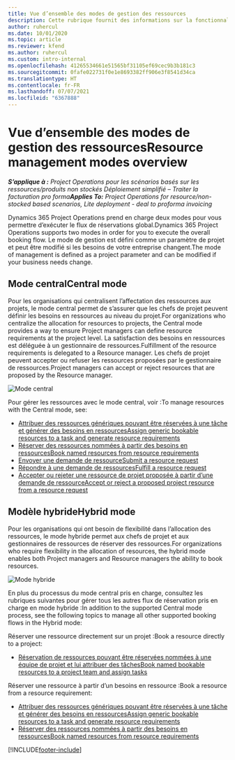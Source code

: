 ```yaml
---
title: Vue d’ensemble des modes de gestion des ressources
description: Cette rubrique fournit des informations sur la fonctionnalité de gestion des ressources dans Dynamics 365 Project Operations.
author: ruhercul
ms.date: 10/01/2020
ms.topic: article
ms.reviewer: kfend
ms.author: ruhercul
ms.custom: intro-internal
ms.openlocfilehash: 41265534661e51565bf31105ef69cec9b3b181c3
ms.sourcegitcommit: 0fafe022731f0e1e8693382ff906e3f8541d34ca
ms.translationtype: HT
ms.contentlocale: fr-FR
ms.lasthandoff: 07/07/2021
ms.locfileid: "6367888"
---
```

# <a name="resource-management-modes-overview"></a><span data-ttu-id="a20b8-103">Vue d’ensemble des modes de gestion des ressources</span><span class="sxs-lookup"><span data-stu-id="a20b8-103">Resource management modes overview</span></span>

<span data-ttu-id="a20b8-104">_**S’applique à :** Project Operations pour les scénarios basés sur les ressources/produits non stockés Déploiement simplifié – Traiter la facturation pro forma_</span><span class="sxs-lookup"><span data-stu-id="a20b8-104">_**Applies To:** Project Operations for resource/non-stocked based scenarios, Lite deployment - deal to proforma invoicing_</span></span>


<span data-ttu-id="a20b8-105">Dynamics 365 Project Operations prend en charge deux modes pour vous permettre d’exécuter le flux de réservations global.</span><span class="sxs-lookup"><span data-stu-id="a20b8-105">Dynamics 365 Project Operations supports two modes in order for you to execute the overall booking flow.</span></span> <span data-ttu-id="a20b8-106">Le mode de gestion est défini comme un paramètre de projet et peut être modifié si les besoins de votre entreprise changent.</span><span class="sxs-lookup"><span data-stu-id="a20b8-106">The mode of management is defined as a project parameter and can be modified if your business needs change.</span></span>    

## <a name="central-mode"></a><span data-ttu-id="a20b8-107">Mode central</span><span class="sxs-lookup"><span data-stu-id="a20b8-107">Central mode</span></span>
<span data-ttu-id="a20b8-108">Pour les organisations qui centralisent l’affectation des ressources aux projets, le mode central permet de s’assurer que les chefs de projet peuvent définir les besoins en ressources au niveau du projet.</span><span class="sxs-lookup"><span data-stu-id="a20b8-108">For organizations who centralize the allocation for resources to projects, the Central mode provides a way to ensure Project managers can define resource requirements at the project level.</span></span> <span data-ttu-id="a20b8-109">La satisfaction des besoins en ressources est déléguée à un gestionnaire de ressources.</span><span class="sxs-lookup"><span data-stu-id="a20b8-109">Fulfillment of the resource requirements is delegated to a Resource manager.</span></span> <span data-ttu-id="a20b8-110">Les chefs de projet peuvent accepter ou refuser les ressources proposées par le gestionnaire de ressources.</span><span class="sxs-lookup"><span data-stu-id="a20b8-110">Project managers can accept or reject resources that are proposed by the Resource manager.</span></span>

![Mode central](./media/resource-management-central.png)

<span data-ttu-id="a20b8-112">Pour gérer les ressources avec le mode central, voir :</span><span class="sxs-lookup"><span data-stu-id="a20b8-112">To manage resources with the Central mode, see:</span></span>

- [<span data-ttu-id="a20b8-113">Attribuer des ressources génériques pouvant être réservées à une tâche et générer des besoins en ressources</span><span class="sxs-lookup"><span data-stu-id="a20b8-113">Assign generic bookable resources to a task and generate resource requirements</span></span>](/dynamics365/project-service/assign-generic-bookable-resource)
- [<span data-ttu-id="a20b8-114">Réserver des ressources nommées à partir des besoins en ressources</span><span class="sxs-lookup"><span data-stu-id="a20b8-114">Book named resources from resource requirements</span></span>](/dynamics365/project-service/book-named-resource)
- [<span data-ttu-id="a20b8-115">Envoyer une demande de ressource</span><span class="sxs-lookup"><span data-stu-id="a20b8-115">Submit a resource request</span></span>](/dynamics365/project-service/submit-resource-request)
- [<span data-ttu-id="a20b8-116">Répondre à une demande de ressources</span><span class="sxs-lookup"><span data-stu-id="a20b8-116">Fulfill a resource request</span></span>](/dynamics365/project-service/resource-management-fulfill-requests)
- [<span data-ttu-id="a20b8-117">Accepter ou rejeter une ressource de projet proposée à partir d’une demande de ressource</span><span class="sxs-lookup"><span data-stu-id="a20b8-117">Accept or reject a proposed project resource from a resource request</span></span>](/dynamics365/project-service/accept-reject-proposed-resource)

## <a name="hybrid-mode"></a><span data-ttu-id="a20b8-118">Modèle hybride</span><span class="sxs-lookup"><span data-stu-id="a20b8-118">Hybrid mode</span></span>
<span data-ttu-id="a20b8-119">Pour les organisations qui ont besoin de flexibilité dans l’allocation des ressources, le mode hybride permet aux chefs de projet et aux gestionnaires de ressources de réserver des ressources.</span><span class="sxs-lookup"><span data-stu-id="a20b8-119">For organizations who require flexibility in the allocation of resources, the hybrid mode enables both Project managers and Resource managers the ability to book resources.</span></span>

![Mode hybride](./media/resource-management-hybrid.png)

<span data-ttu-id="a20b8-121">En plus du processus du mode central pris en charge, consultez les rubriques suivantes pour gérer tous les autres flux de réservation pris en charge en mode hybride :</span><span class="sxs-lookup"><span data-stu-id="a20b8-121">In addition to the supported Central mode process, see the following topics to manage all other supported booking flows in the Hybrid mode:</span></span>

<span data-ttu-id="a20b8-122">Réserver une ressource directement sur un projet :</span><span class="sxs-lookup"><span data-stu-id="a20b8-122">Book a resource directly to a project:</span></span>
- [<span data-ttu-id="a20b8-123">Réservation de ressources pouvant être réservées nommées à une équipe de projet et lui attribuer des tâches</span><span class="sxs-lookup"><span data-stu-id="a20b8-123">Book named bookable resources to a project team and assign tasks</span></span>](/dynamics365/project-service/assign-named-bookable-resource)

<span data-ttu-id="a20b8-124">Réserver une ressource à partir d’un besoins en ressource :</span><span class="sxs-lookup"><span data-stu-id="a20b8-124">Book a resource from a resource requirement:</span></span>
- [<span data-ttu-id="a20b8-125">Attribuer des ressources génériques pouvant être réservées à une tâche et générer des besoins en ressources</span><span class="sxs-lookup"><span data-stu-id="a20b8-125">Assign generic bookable resources to a task and generate resource requirements</span></span>](/dynamics365/project-service/assign-generic-bookable-resource)
- [<span data-ttu-id="a20b8-126">Réserver des ressources nommées à partir des besoins en ressources</span><span class="sxs-lookup"><span data-stu-id="a20b8-126">Book named resources from resource requirements</span></span>](/dynamics365/project-service/book-named-resource)


[!INCLUDE[footer-include](../includes/footer-banner.md)]